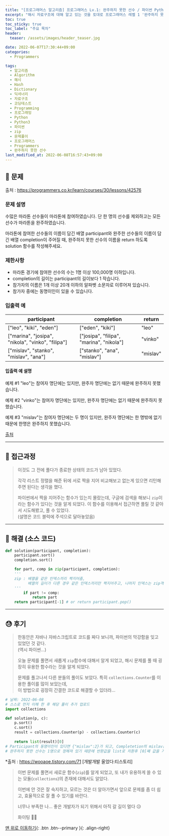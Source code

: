 ```yaml
---
title: "[프로그래머스 알고리즘] 프로그래머스 Lv.1: 완주하지 못한 선수 / 파이썬 Python3 (해시)"
excerpt: "해시 자료구조에 대해 알고 있는 것을 토대로 프로그래머스 레벨 1 '완주하지 못한 선수' 문제를 파이썬으로 풀어보았다."
toc: true
toc_sticky: true
toc_label: "주요 목차"
header:
  teaser: /assets/images/header_teaser.jpg

date: 2022-06-07T17:30:44+09:00
categories:
  - Programmers

tags:
  - 알고리즘
  - Algorithm
  - 해시
  - Hash
  - Dictionary
  - 딕셔너리
  - 자료구조
  - 코딩테스트
  - Programming
  - 프로그래밍
  - Python
  - Python3
  - 파이썬
  - zip
  - 문제풀이
  - 프로그래머스
  - Programmers
  - 완주하지 못한 선수
last_modified_at: 2022-06-08T16:57:43+09:00
---
```


## 🔔 문제

출처 : <https://programmers.co.kr/learn/courses/30/lessons/42576>

### 문제 설명

수많은 마라톤 선수들이 마라톤에 참여하였습니다. 단 한 명의 선수를 제외하고는 모든 선수가 마라톤을 완주하였습니다.

마라톤에 참여한 선수들의 이름이 담긴 배열 participant와 완주한 선수들의 이름이 담긴 배열 completion이 주어질 때, 완주하지 못한 선수의 이름을 return 하도록 solution 함수를 작성해주세요.

### 제한사항

- 마라톤 경기에 참여한 선수의 수는 1명 이상 100,000명 이하입니다.
- completion의 길이는 participant의 길이보다 1 작습니다.
- 참가자의 이름은 1개 이상 20개 이하의 알파벳 소문자로 이루어져 있습니다.
- 참가자 중에는 동명이인이 있을 수 있습니다.

### 입출력 예

| participant                                       | completion                               | return   |
| ------------------------------------------------- | ---------------------------------------- | -------- |
| ["leo", "kiki", "eden"]                           | ["eden", "kiki"]                         | "leo"    |
| ["marina", "josipa", "nikola", "vinko", "filipa"] | ["josipa", "filipa", "marina", "nikola"] | "vinko"  |
| ["mislav", "stanko", "mislav", "ana"]             | ["stanko", "ana", "mislav"]              | "mislav" |

#### 입출력 예 설명

예제 #1
"leo"는 참여자 명단에는 있지만, 완주자 명단에는 없기 때문에 완주하지 못했습니다.

예제 #2
"vinko"는 참여자 명단에는 있지만, 완주자 명단에는 없기 때문에 완주하지 못했습니다.

예제 #3
"mislav"는 참여자 명단에는 두 명이 있지만, 완주자 명단에는 한 명밖에 없기 때문에 한명은 완주하지 못했습니다.

[출처](http://hsin.hr/coci/archive/2014_2015/contest2_tasks.pdf)

---

## 📝 접근과정

>이것도 그 전에 풀다가 종료한 상태의 코드가 남아 있었다.
>
>각각 리스트 정렬을 해준 뒤에 서로 짝을 지어 비교해보고 없는게 있으면 리턴해주면 된다는 생각을 했다.
>
>파이썬에서 짝을 지어주는 함수가 있는지 몰랐는데, 구글에 검색을 해보니 `zip`이라는 함수가 있다는 것을 알게 되었다. 이 함수를 이용해서 접근하면 풀릴 것 같아서 시도해봤고, 풀 수 있었다.<br>(설명은 코드 블럭에 주석으로 달아놓았음)

---

## 🔐 해결 (소스 코드)

```python
def solution(participant, completion):
    participant.sort()
    completion.sort()

    for part, comp in zip(participant, completion): 
    '''
    zip : 배열을 같은 인덱스끼리 짝지어줌, 
          배열의 길이가 다른 경우 같은 인덱스끼리만 짝지어주고, 나머지 인덱스는 zip객체에서 제외.
    '''      
        if part != comp:
            return part
    return participant[-1] # or return participant.pop()
```

---

## 😓 후기

> 한동안은 자바나 자바스크립트로 코드를 짜다 보니까, 파이썬의 막강함을 잊고 있었던 것 같다.<br>(역시 파이썬...)
>
> 오늘 문제를 풀면서 새롭게 `zip`함수에 대해서 알게 되었고, 해시 문제를 풀 때 굉장히 유용한 함수라는 것을 알게 되었다.
>
> 문제를 풀고나서 다른 분들의 풀이도 보았다. 특히 `collections.Counter`를 이용한 풀이를 많이 보았는데,<br>이 방법으로 굉장히 간결한 코드로 해결할 수 있더라...

```python
# 날짜: 2022-06-08 
# 스스로 먼저 이해 한 후 해당 풀이 추가 업로드
import collections

def solution(p, c):
    p.sort()
    c.sort()
    result = collections.Counter(p) - collections.Counter(c)
    
    return list(result)[0]
# Participant의 동명이인이 있다면 {"mislav":2}가 되고, Completetion의 mislav는 {"misav":1}이기 때문에 연산 과정에서 1개만 남게된다. 동일한 횟수라면 0이 되어 사라지게 된다. (정렬 우선)
# 완주하지 못한 선수는 1명으로 정해져 있기 때문에 반환값을 list로 치환후 [0]째 값을 가져온다.
```

*출처 : <https://wooaoe.tistory.com/71> [개발개발 울었다:티스토리]

> 이번 문제를 풀면서 새로운 함수(`zip`)를 알게 되었고, 또 내가 유용하게 쓸 수 있는 모듈(`collections`)의 존재에 대해서도 알았다.
>
> 이번에 안 것은 잘 숙지하고, 모르는 것은 더 알아가면서 앞으로 문제를 좀 더 쉽고, 효율적으로 잘 풀 수 있기를 바란다.
>
> 너무나 부족한 나... 좋은 개발자가 되기 위해서 아직 갈 길이 멀다 😥
>
> 화이팅 💪🤗

[맨 위로 이동하기](#){: .btn .btn--primary }{: .align-right}